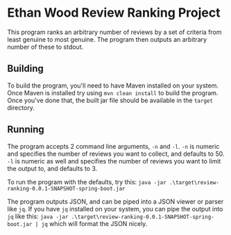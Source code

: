 # Ethan Wood Review Ranking Project

This program ranks an arbitrary number of reviews by a set of criteria from least genuine to most genuine. The program
then outputs an arbitrary number of these to stdout. 

## Building
To build the program, you'll need to have Maven installed on your system. Once Maven is installed try using `mvn clean install`
to build the program. Once you've done that, the built jar file should be available in the `target` directory.

## Running
The program accepts 2 command line arguments, `-n` and `-l`. `-n` is numeric and specifies the number of reviews you want
to collect, and defaults to 50. `-l` is numeric as well and specifies the number of reviews you want to limit the output
to, and defaults to 3. 

To run the program with the defaults, try this: `java -jar .\target\review-ranking-0.0.1-SNAPSHOT-spring-boot.jar`

The program outputs JSON, and can be piped into a JSON viewer or parser like `jq`. If you have `jq` installed on your system, 
you can pipe the output into `jq` like this: `java -jar .\target\review-ranking-0.0.1-SNAPSHOT-spring-boot.jar | jq`
which will format the JSON nicely. 

